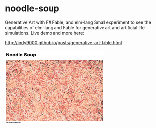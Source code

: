 # noodle-soup
Generative Art with F# Fable, and elm-lang
Small experiment to see the capabilities of elm-lang and Fable for generative art and artificial life simulations.
Live demo and more here:

http://indy9000.github.io/posts/generative-art-fable.html


<img src="https://raw.githubusercontent.com/Indy9000/noodle-soup/master/screenshot-01.png" align="left" width="320" height="240" >
